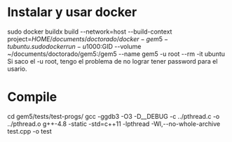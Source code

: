 # Instalar y usar docker

sudo docker buildx build --network=host --build-context project=$HOME/documents/doctorado/docker-gem5 -t ubuntu .
sudo docker run -u 1000:$GID --volume ~/documents/doctorado/gem5:/gem5 --name gem5 -u root --rm -it ubuntu
Si saco el -u root, tengo el problema de no lograr tener password para el usario.


# Compile

cd gem5/tests/test-progs/
gcc -ggdb3 -O3 -D__DEBUG -c ../pthread.c -o ../pthread.o
g++-4.8 -static -std=c++11 -lpthread -Wl,--no-whole-archive test.cpp -o test


